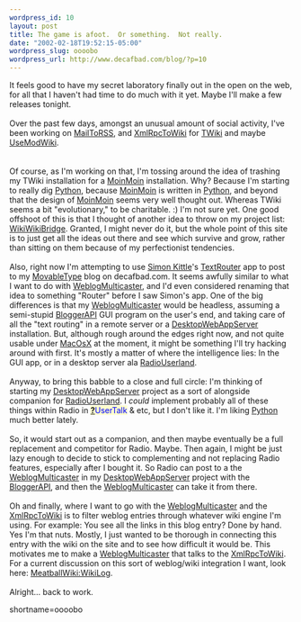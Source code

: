 ```yaml
--- 
wordpress_id: 10
layout: post
title: The game is afoot.  Or something.  Not really.
date: "2002-02-18T19:52:15-05:00"
wordpress_slug: oooobo
wordpress_url: http://www.decafbad.com/blog/?p=10
---
```

It feels good to have my secret laboratory finally out in the open on the web, for all that I haven't had time to do much with it yet.  Maybe I'll make a few releases tonight.
<br /><br />
Over the past few days, amongst an unusual amount of social activity, I've been working on <a href="http://www.decafbad.com/twiki/bin/view/Main/MailToRSS">MailToRSS</a>, and <a href="http://www.decafbad.com/twiki/bin/view/Main/XmlRpcToWiki">XmlRpcToWiki</a> for <a href="http://www.decafbad.com/twiki/bin/view/TWiki/WebHome">TWiki</a> and maybe <a href="http://www.decafbad.com/twiki/bin/view/Main/UseModWiki">UseModWiki</a>.  
<br /><br />
Of course, as I'm working on that, I'm tossing around the idea of trashing my TWiki installation for a <a href="http://www.decafbad.com/twiki/bin/view/Main/MoinMoin">MoinMoin</a> installation.  Why?  Because I'm starting to really dig <a href="http://www.decafbad.com/twiki/bin/view/Main/Python">Python</a>, because <a href="http://www.decafbad.com/twiki/bin/view/Main/MoinMoin">MoinMoin</a> is written in <a href="http://www.decafbad.com/twiki/bin/view/Main/Python">Python</a>, and beyond that the design of <a href="http://www.decafbad.com/twiki/bin/view/Main/MoinMoin">MoinMoin</a> seems very well thought out.  Whereas TWiki seems a bit "evolutionary," to be charitable.  :)  I'm not sure yet.  One good offshoot of this is that I thought of another idea to throw on my project list: <a href="http://www.decafbad.com/twiki/bin/view/Main/WikiWikiBridge">WikiWikiBridge</a>.  Granted, I might never do it, but the whole point of this site is to just get all the ideas out there and see which survive and grow, rather than sitting on them because of my perfectionist tendencies.
<br /><br />
Also, right now I'm attempting to use <a href="http://simon.kittle.info">Simon Kittle</a>'s <a href="http://simon.kittle.info/textrouter">TextRouter</a> app to post to my <a href="http://www.decafbad.com/twiki/bin/view/Main/MovableType">MovableType</a> blog on decafbad.com.  It seems awfully similar to what I want to do with <a href="http://www.decafbad.com/twiki/bin/view/Main/WeblogMulticaster">WeblogMulticaster</a>, and I'd even considered renaming that idea to something "Router" before I saw Simon's app.  One of the big differences is that my <a href="http://www.decafbad.com/twiki/bin/view/Main/WeblogMulticaster">WeblogMulticaster</a> would be headless, assuming a semi-stupid <a href="http://www.decafbad.com/twiki/bin/view/Main/BloggerAPI">BloggerAPI</a> GUI program on the user's end, and taking care of all the "text routing" in a remote server or a <a href="http://www.decafbad.com/twiki/bin/view/Main/DesktopWebAppServer">DesktopWebAppServer</a> installation.  But, although rough around the edges right now, and not quite usable under <a href="http://www.decafbad.com/twiki/bin/view/Main/?topic=MacOsX">MacOsX</a> at the moment, it might be something I'll try hacking around with first.  It's mostly a matter of where the intelligence lies: In the GUI app, or in a desktop server ala <a href="http://www.decafbad.com/twiki/bin/view/Main/RadioUserland">RadioUserland</a>.
<br /><br />
Anyway, to bring this babble to a close and full circle:  I'm thinking of starting my <a href="http://www.decafbad.com/twiki/bin/view/Main/DesktopWebAppServer">DesktopWebAppServer</a> project as a sort of alongside companion for <a href="http://www.decafbad.com/twiki/bin/view/Main/RadioUserland">RadioUserland</a>.  I <i>could</i> implement probably all of these things within Radio in <span style='background : #FFFFCE;'><a href="http://www.decafbad.com/twiki/bin/edit/Main/UserTalk?topicparent=Main.FilterData"><b>?</b></a><font color="#0000FF">UserTalk</font></span> &amp; etc, but I don't like it.  I'm liking <a href="http://www.decafbad.com/twiki/bin/view/Main/Python">Python</a> much better lately.
<br /><br />
So, it would start out as a companion, and then maybe eventually be a full replacement and competitor for Radio.  Maybe.  Then again, I might be just lazy enough to decide to stick to complementing and not replacing Radio features, especially after I bought it.  So Radio can post to a the <a href="http://www.decafbad.com/twiki/bin/view/Main/WeblogMulticaster">WeblogMulticaster</a> in my <a href="http://www.decafbad.com/twiki/bin/view/Main/DesktopWebAppServer">DesktopWebAppServer</a> project with the <a href="http://www.decafbad.com/twiki/bin/view/Main/BloggerAPI">BloggerAPI</a>, and then the <a href="http://www.decafbad.com/twiki/bin/view/Main/WeblogMulticaster">WeblogMulticaster</a> can take it from there.
<br /><br />
Oh and finally, where I want to go with the <a href="http://www.decafbad.com/twiki/bin/view/Main/WeblogMulticaster">WeblogMulticaster</a> and the <a href="http://www.decafbad.com/twiki/bin/view/Main/XmlRpcToWiki">XmlRpcToWiki</a> is to filter weblog entries through whatever wiki engine I'm using.  For example:  You see all the links in this blog entry?  Done by hand.  Yes I'm that nuts.  Mostly, I just wanted to be thorough in connecting this entry with the wiki on the site and to see how difficult it would be.  This motivates me to make a <a href="http://www.decafbad.com/twiki/bin/view/Main/WeblogMulticaster">WeblogMulticaster</a> that talks to the <a href="http://www.decafbad.com/twiki/bin/view/Main/XmlRpcToWiki">XmlRpcToWiki</a>.  For a current discussion on this sort of weblog/wiki integration I want, look here: <a href="http://www.usemod.com/cgi-bin/mb.pl?WikiLog">MeatballWiki:WikiLog</a>.
<br /><br />
Alright...  back to work.
<!--more-->
shortname=oooobo
